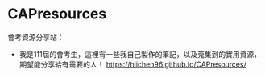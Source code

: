 # CAPresources
會考資源分享站：
- 我是111屆的會考生，這裡有一些我自己製作的筆記，以及蒐集到的實用資源，期望能分享給有需要的人！</h3>
https://hlichen96.github.io/CAPresources/
